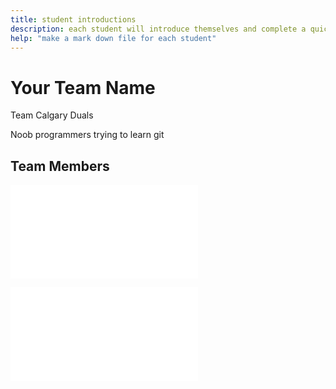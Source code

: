 ```yaml
---
title: student introductions
description: each student will introduce themselves and complete a quick bio
help: "make a mark down file for each student"
---
```


# Your Team Name

Team Calgary Duals

Noob programmers trying to learn git

## Team Members

![Terrence Kuang](yourteam/Terrence.md)

![Arjun Sivaprasadam](yourteam/Arjun.md)
